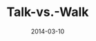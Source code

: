 ---
layout: music 
title: "Talk-vs.-Walk"
series: "Heavyweights 2"
date: 2014-03-10 
description: "Why don’t church people act like Jesus?"
audio: "http://www.crossroads.net/players/media/hq/heavyweights2_wk5.mp3"
audio-duration: "49:16"
---
